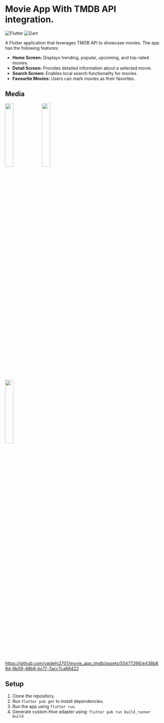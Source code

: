 # Movie App With TMDB API integration.

![Flutter](https://img.shields.io/badge/Flutter-3.13.9-blue?logo=flutter&logoColor=white)
![Dart](https://img.shields.io/badge/Dart-3.1.5-green?logo=dart&logoColor=white)

A Flutter application that leverages TMDB API to showcase movies. The app has the following features:

- **Home Screen:** Displays trending, popular, upcoming, and top-rated movies.
- **Detail Screen:** Provides detailed information about a selected movie.
- **Search Screen:** Enables local search functionality for movies.
- **Favourite Movies:** Users can mark movies as their favorites.

## Media

<img src="https://github.com/vaidehi2701/movie_app_tmdb/assets/55477266/f4501ee8-6267-4535-84a6-280868b613e8" width="23%"></img> 
<img src="https://github.com/vaidehi2701/movie_app_tmdb/assets/55477266/a44d0f64-76fc-4020-b6ce-3a1249cf308a" width="23%"></img>   
<img src="https://github.com/vaidehi2701/movie_app_tmdb/assets/55477266/08a3849e-b6e0-4c11-9946-f2631410365f" width="23%"></img>

https://github.com/vaidehi2701/movie_app_tmdb/assets/55477266/e438b88d-6b09-46b6-bc17-7acc7ca66422

## Setup

1. Clone the repository.
2. Run `flutter pub get` to install dependencies.
3. Run the app using `flutter run`.
4. Generate custom Hive adapter using:
   `flutter pub run build_runner build`


